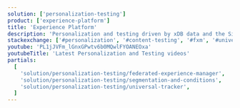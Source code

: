 ```yaml
---
solution: ['personalization-testing']
product: ['experience-platform']
title: 'Experience Platform'
description: 'Personalization and testing driven by xDB data and the Sitecore rules engine.'
stackexchange: ['#personalization', '#content-testing', '#fxm', '#universal-tracker', '#cortex', '#reporting', '#processing']
youtube: 'PL1jJVFm_lGnxGPwtv6b0MQwlFYOANEOxa'
youtubeTitle: 'Latest Personalization and Testing videos'
partials:
  [
    'solution/personalization-testing/federated-experience-manager',
    'solution/personalization-testing/segmentation-and-conditions',
    'solution/personalization-testing/universal-tracker',
  ]
---
```

